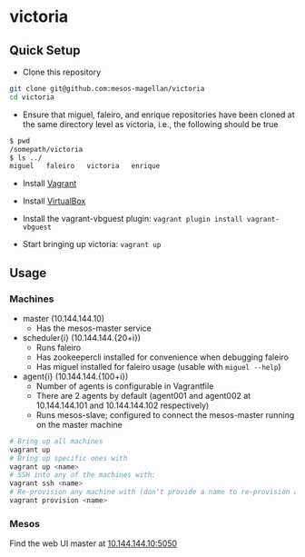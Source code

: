 # victoria

## Quick Setup

* Clone this repository
```bash
git clone git@github.com:mesos-magellan/victoria
cd victoria
```
* Ensure that miguel, faleiro, and enrique repositories have been cloned
at the same directory level as victoria, i.e., the following should be true
```bash
$ pwd
/somepath/victoria
$ ls ../
miguel   faleiro   victoria   enrique
```
* Install [Vagrant](https://www.vagrantup.com/downloads.html)
* Install [VirtualBox](https://www.virtualbox.org/wiki/Downloads)
* Install the vagrant-vbguest plugin: `vagrant plugin install vagrant-vbguest`

* Start bringing up victoria: `vagrant up`

## Usage

### Machines

* master (10.144.144.10)
   * Has the mesos-master service 
* scheduler{i} (10.144.144.{20+i})
   * Runs faleiro
   * Has zookeepercli installed for convenience when debugging faleiro
   * Has miguel installed for faleiro usage (usable with `miguel --help`)
* agent{i} (10.144.144.{100+i})
   * Number of agents is configurable in Vagrantfile
   * There are 2 agents by default (agent001 and agent002 at 10.144.144.101 and 10.144.144.102 respectively)
   * Runs mesos-slave; configured to connect the mesos-master running on the master machine


```bash
# Bring up all machines
vagrant up
# Bring up specific ones with
vagrant up <name>
# SSH into any of the machines with:
vagrant ssh <name>
# Re-provision any machine with (don't provide a name to re-provision all)
vagrant provision <name>
```

### Mesos

Find the web UI master at [10.144.144.10:5050](http://10.144.144.10:5050)

